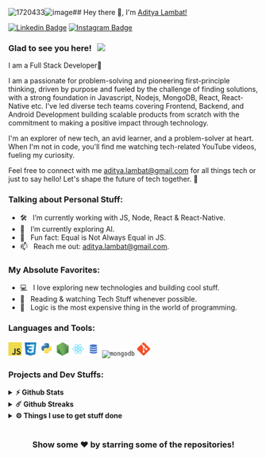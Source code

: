 ![1720433](https://github.com/AdityaLambat/AdityaLambat/assets/69493972/8b187f9f-4a6f-4994-a3ff-96a7f64293ed)![image](https://github.com/AdityaLambat/AdityaLambat/assets/69493972/42467d64-7356-4a66-a17e-3962b74ad720)## Hey there 👋, I'm [Aditya Lambat!](https://github.com/AdityaLambat/)

[![Linkedin Badge](https://img.shields.io/badge/-LinkedIn-0e76a8?style=flat-square&logo=Linkedin&logoColor=white)](https://www.linkedin.com/in/aditya-lambat/)
[![Instagram Badge](https://img.shields.io/badge/-Instagram-e4405f?style=flat-square&logo=Instagram&logoColor=white)](https://www.instagram.com/aditya.lambat/)

### Glad to see you here! &nbsp; ![](https://visitor-badge.glitch.me/badge?page_id=AdityaLambat.AdityaLambat&style=flat-square&color=0088cc)

I am a Full Stack Developer🚀

I am a passionate for problem-solving and pioneering first-principle thinking, driven by purpose and fueled by the challenge of finding solutions, with a strong foundation in Javascript, Nodejs, MongoDB, React, React-Native etc. I've led diverse tech teams covering Frontend, Backend, and Android Development building scalable products from scratch with the commitment to making a positive impact through technology.

I'm an explorer of new tech, an avid learner, and a problem-solver at heart. When I'm not in code, you'll find me watching tech-related YouTube videos, fueling my curiosity.

Feel free to connect with me aditya.lambat@gmail.com for all things tech or just to say hello! Let's shape the future of tech together. 🌟

### Talking about Personal Stuff:

- 🛠 &nbsp; I’m currently working with JS, Node, React & React-Native.
- 🚀 &nbsp; I’m currently exploring AI.
- 👾 &nbsp; Fun fact: Equal is Not Always Equal in JS.
- 📫 &nbsp; Reach me out: aditya.lambat@gmail.com.

### My Absolute Favorites:

- 💻 &nbsp; I love exploring new technologies and building cool stuff.
- 📰 &nbsp; Reading & watching Tech Stuff whenever possible.
- 🧠 &nbsp; Logic is the most expensive thing in the world of programming.

### Languages and Tools:

<code><img height="27" src="https://raw.githubusercontent.com/github/explore/80688e429a7d4ef2fca1e82350fe8e3517d3494d/topics/javascript/javascript.png" alt="javascript"></code>
<code><img height="27" src="https://github.com/devicons/devicon/blob/master/icons/css3/css3-original.svg"></code>
<code><img height="30" src="https://raw.githubusercontent.com/github/explore/80688e429a7d4ef2fca1e82350fe8e3517d3494d/topics/python/python.png" alt="python"></code>
<code><img height="27" src="https://raw.githubusercontent.com/github/explore/80688e429a7d4ef2fca1e82350fe8e3517d3494d/topics/nodejs/nodejs.png" alt="nodejs"></code>
<code><img height="27" src="https://raw.githubusercontent.com/github/explore/80688e429a7d4ef2fca1e82350fe8e3517d3494d/topics/react/react.png" alt="react"></code>
<code><img height="27" src="https://raw.githubusercontent.com/github/explore/80688e429a7d4ef2fca1e82350fe8e3517d3494d/topics/sql/sql.png" alt="sql"></code>
<code><img height="27" src="https://encrypted-tbn0.gstatic.com/images?q=tbn%3AANd9GcSTTzPAw-55ssm1Im594xYZ9eRQu2JylrkYLg&usqp=CAU" alt="mongodb"></code>
<code><img height="27" src="https://raw.githubusercontent.com/devicons/devicon/master/icons/git/git-original.svg" alt="git"></code>

### Projects and Dev Stuffs:

<details>
  <summary><b>⚡ Github Stats</b></summary>

  <br />
  <img height="180em" src="https://github-readme-stats.vercel.app/api?username=iampavangandhi&show_icons=true&hide_border=true&&count_private=true&include_all_commits=true" />
  <img height="180em" src="https://github-readme-stats.vercel.app/api/top-langs/?username=iampavangandhi&exclude_repo=KNN-Image-Classification&show_icons=true&hide_border=true&layout=compact&langs_count=8"/>
</details>

<details>
  <summary><b>☄️ Github Streaks</b></summary>

  <br />
  <img height="180em" src="https://github-readme-streak-stats.herokuapp.com/?user=iampavangandhi&hide_border=true" />
</details>

<details>
  <br />
  <summary><b>⚙️ Things I use to get stuff done</b></summary>
  	<ul>
  	    <li><b>OS:</b> MacOS 13 Ventura</li>
	    <li><b>Laptop: </b> Macbook Air M1</li>
  	    <li><b>Browser: </b> Chrome & Safari</li>
	    <li><b>Terminal: </b> ZSH: Oh My Zsh (PowerLevel10k)</li>
	    <li><b>Code Editor:</b> VSCode - The best editor out there</li>
 	    <li><b>Other Tools:</b> Postman, Notion, Bitwarden and Raindrop</li>
	    <li><b>To Stay Updated:</b> Twitter, Product Hunt and Hacker News</li>
	</ul>
</details>

#

<div align="center">

### Show some ❤️ by starring some of the repositories!

</div>
